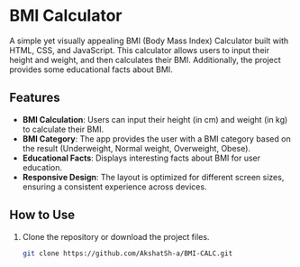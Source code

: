 # BMI Calculator

A simple yet visually appealing BMI (Body Mass Index) Calculator built with HTML, CSS, and JavaScript. This calculator allows users to input their height and weight, and then calculates their BMI. Additionally, the project provides some educational facts about BMI.

## Features

- **BMI Calculation**: Users can input their height (in cm) and weight (in kg) to calculate their BMI.
- **BMI Category**: The app provides the user with a BMI category based on the result (Underweight, Normal weight, Overweight, Obese).
- **Educational Facts**: Displays interesting facts about BMI for user education.
- **Responsive Design**: The layout is optimized for different screen sizes, ensuring a consistent experience across devices.

## How to Use

1. Clone the repository or download the project files.
   ```bash
   git clone https://github.com/AkshatSh-a/BMI-CALC.git
